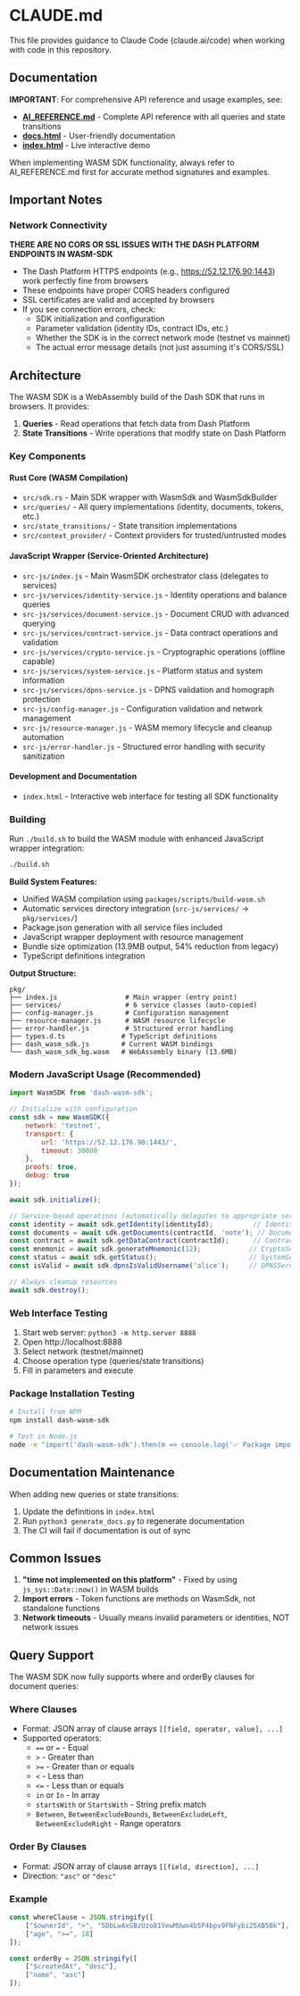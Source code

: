 # CLAUDE.md

This file provides guidance to Claude Code (claude.ai/code) when working with code in this repository.

## Documentation

**IMPORTANT**: For comprehensive API reference and usage examples, see:
- **[AI_REFERENCE.md](AI_REFERENCE.md)** - Complete API reference with all queries and state transitions
- **[docs.html](docs.html)** - User-friendly documentation
- **[index.html](index.html)** - Live interactive demo

When implementing WASM SDK functionality, always refer to AI_REFERENCE.md first for accurate method signatures and examples.

## Important Notes

### Network Connectivity
**THERE ARE NO CORS OR SSL ISSUES WITH THE DASH PLATFORM ENDPOINTS IN WASM-SDK**
- The Dash Platform HTTPS endpoints (e.g., https://52.12.176.90:1443) work perfectly fine from browsers
- These endpoints have proper CORS headers configured
- SSL certificates are valid and accepted by browsers
- If you see connection errors, check:
  - SDK initialization and configuration
  - Parameter validation (identity IDs, contract IDs, etc.)  
  - Whether the SDK is in the correct network mode (testnet vs mainnet)
  - The actual error message details (not just assuming it's CORS/SSL)

## Architecture

The WASM SDK is a WebAssembly build of the Dash SDK that runs in browsers. It provides:

1. **Queries** - Read operations that fetch data from Dash Platform
2. **State Transitions** - Write operations that modify state on Dash Platform

### Key Components

#### Rust Core (WASM Compilation)
- `src/sdk.rs` - Main SDK wrapper with WasmSdk and WasmSdkBuilder
- `src/queries/` - All query implementations (identity, documents, tokens, etc.)
- `src/state_transitions/` - State transition implementations
- `src/context_provider/` - Context providers for trusted/untrusted modes

#### JavaScript Wrapper (Service-Oriented Architecture)
- `src-js/index.js` - Main WasmSDK orchestrator class (delegates to services)
- `src-js/services/identity-service.js` - Identity operations and balance queries  
- `src-js/services/document-service.js` - Document CRUD with advanced querying
- `src-js/services/contract-service.js` - Data contract operations and validation
- `src-js/services/crypto-service.js` - Cryptographic operations (offline capable)
- `src-js/services/system-service.js` - Platform status and system information
- `src-js/services/dpns-service.js` - DPNS validation and homograph protection
- `src-js/config-manager.js` - Configuration validation and network management
- `src-js/resource-manager.js` - WASM memory lifecycle and cleanup automation
- `src-js/error-handler.js` - Structured error handling with security sanitization

#### Development and Documentation
- `index.html` - Interactive web interface for testing all SDK functionality

### Building

Run `./build.sh` to build the WASM module with enhanced JavaScript wrapper integration:

```bash
./build.sh
```

**Build System Features:**
- Unified WASM compilation using `packages/scripts/build-wasm.sh`  
- Automatic services directory integration (`src-js/services/` → `pkg/services/`)
- Package.json generation with all service files included
- JavaScript wrapper deployment with resource management
- Bundle size optimization (13.9MB output, 54% reduction from legacy)
- TypeScript definitions integration

**Output Structure:**
```
pkg/
├── index.js                 # Main wrapper (entry point)  
├── services/                # 6 service classes (auto-copied)
├── config-manager.js        # Configuration management
├── resource-manager.js      # WASM resource lifecycle  
├── error-handler.js         # Structured error handling
├── types.d.ts              # TypeScript definitions
├── dash_wasm_sdk.js        # Current WASM bindings
└── dash_wasm_sdk_bg.wasm   # WebAssembly binary (13.6MB)
```

### Modern JavaScript Usage (Recommended)

```javascript
import WasmSDK from 'dash-wasm-sdk';

// Initialize with configuration
const sdk = new WasmSDK({
    network: 'testnet',
    transport: { 
        url: 'https://52.12.176.90:1443/',
        timeout: 30000
    },
    proofs: true,
    debug: true
});

await sdk.initialize();

// Service-based operations (automatically delegates to appropriate service)
const identity = await sdk.getIdentity(identityId);          // IdentityService
const documents = await sdk.getDocuments(contractId, 'note'); // DocumentService  
const contract = await sdk.getDataContract(contractId);      // ContractService
const mnemonic = await sdk.generateMnemonic(12);            // CryptoService (offline)
const status = await sdk.getStatus();                       // SystemService
const isValid = await sdk.dpnsIsValidUsername('alice');     // DPNSService (offline)

// Always cleanup resources
await sdk.destroy();
```

### Web Interface Testing

1. Start web server: `python3 -m http.server 8888`
2. Open http://localhost:8888
3. Select network (testnet/mainnet)  
4. Choose operation type (queries/state transitions)
5. Fill in parameters and execute

### Package Installation Testing

```bash
# Install from NPM
npm install dash-wasm-sdk

# Test in Node.js
node -e "import('dash-wasm-sdk').then(m => console.log('✅ Package imported:', typeof m.default))"
```

## Documentation Maintenance

When adding new queries or state transitions:
1. Update the definitions in `index.html`
2. Run `python3 generate_docs.py` to regenerate documentation
3. The CI will fail if documentation is out of sync

## Common Issues

1. **"time not implemented on this platform"** - Fixed by using `js_sys::Date::now()` in WASM builds
2. **Import errors** - Token functions are methods on WasmSdk, not standalone functions
3. **Network timeouts** - Usually means invalid parameters or identities, NOT network issues

## Query Support

The WASM SDK now fully supports where and orderBy clauses for document queries:

### Where Clauses
- Format: JSON array of clause arrays `[[field, operator, value], ...]`
- Supported operators:
  - `==` or `=` - Equal
  - `>` - Greater than
  - `>=` - Greater than or equals
  - `<` - Less than
  - `<=` - Less than or equals
  - `in` or `In` - In array
  - `startsWith` or `StartsWith` - String prefix match
  - `Between`, `BetweenExcludeBounds`, `BetweenExcludeLeft`, `BetweenExcludeRight` - Range operators

### Order By Clauses
- Format: JSON array of clause arrays `[[field, direction], ...]`
- Direction: `"asc"` or `"desc"`

### Example
```javascript
const whereClause = JSON.stringify([
    ["$ownerId", ">", "5DbLwAxGBzUzo81VewMUwn4b5P4bpv9FNFybi25XB5Bk"],
    ["age", ">=", 18]
]);

const orderBy = JSON.stringify([
    ["$createdAt", "desc"],
    ["name", "asc"]
]);
```